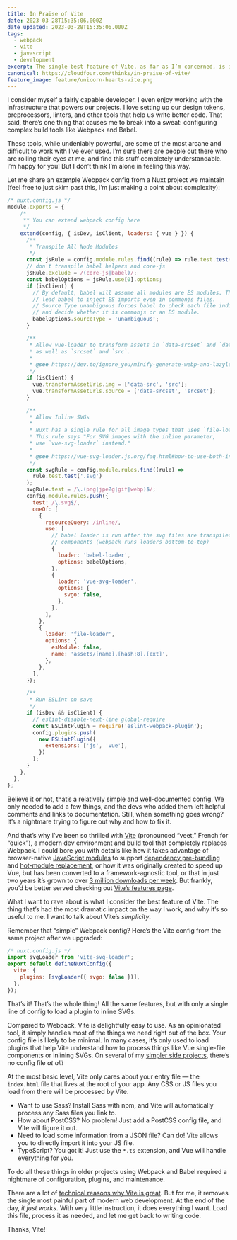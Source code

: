 ```yaml
---
title: In Praise of Vite
date: 2023-03-28T15:35:06.000Z
date_updated: 2023-03-28T15:35:06.000Z
tags:
  - webpack
  - vite
  - javascript
  - development
excerpt: The single best feature of Vite, as far as I’m concerned, is its simplicity. Compared to the nightmare of configuring WebPack and Babel? Vite is delightfully easy to use.
canonical: https://cloudfour.com/thinks/in-praise-of-vite/
feature_image: feature/unicorn-hearts-vite.png
---
```


I consider myself a fairly capable developer. I even enjoy working with the infrastructure that powers our projects. I love setting up our design tokens, preprocessors, linters, and other tools that help us write better code. That said, there’s one thing that causes me to break into a sweat: configuring complex build tools like Webpack and Babel.

These tools, while undeniably powerful, are some of the most arcane and difficult to work with I’ve ever used. I’m sure there are people out there who are rolling their eyes at me, and find this stuff completely understandable. I’m happy for you! But I don’t think I’m alone in feeling this way.

Let me share an example Webpack config from a Nuxt project we maintain (feel free to just skim past this, I’m just making a point about complexity):

```javascript
/* nuxt.config.js */
module.exports = {
    /*
     ** You can extend webpack config here
     */
    extend(config, { isDev, isClient, loaders: { vue } }) {
      /**
       * Transpile All Node Modules
       */
      const jsRule = config.module.rules.find((rule) => rule.test.test('.js'));
      // don't transpile babel helpers and core-js
      jsRule.exclude = /(core-js|babel)/;
      const babelOptions = jsRule.use[0].options;
      if (isClient) {
        // By default, babel will assume all modules are ES modules. This would
        // lead babel to inject ES imports even in commonjs files.
        // Source Type unambiguous forces babel to check each file individually
        // and decide whether it is commonjs or an ES module.
        babelOptions.sourceType = 'unambiguous';
      }

      /**
       * Allow vue-loader to transform assets in `data-srcset` and `data-src`
       * as well as `srcset` and `src`.
       *
       * @see https://dev.to/ignore_you/minify-generate-webp-and-lazyload-images-in-your-vue-nuxt-application-1ilm
       */
      if (isClient) {
        vue.transformAssetUrls.img = ['data-src', 'src'];
        vue.transformAssetUrls.source = ['data-srcset', 'srcset'];
      }

      /**
       * Allow Inline SVGs
       *
       * Nuxt has a single rule for all image types that uses `file-loader`.
       * This rule says "For SVG images with the inline parameter,
       * use `vue-svg-loader` instead."
       *
       * @see https://vue-svg-loader.js.org/faq.html#how-to-use-both-inline-and-external-svgs
       */
      const svgRule = config.module.rules.find((rule) =>
        rule.test.test('.svg')
      );
      svgRule.test = /\.(png|jpe?g|gif|webp)$/;
      config.module.rules.push({
        test: /\.svg$/,
        oneOf: [
          {
            resourceQuery: /inline/,
            use: [
              // babel loader is run after the svg files are transpiled into vue
              // components (webpack runs loaders bottom-to-top)
              {
                loader: 'babel-loader',
                options: babelOptions,
              },
              {
                loader: 'vue-svg-loader',
                options: {
                  svgo: false,
                },
              },
            ],
          },
          {
            loader: 'file-loader',
            options: {
              esModule: false,
              name: 'assets/[name].[hash:8].[ext]',
            },
          },
        ],
      });

      /**
       * Run ESLint on save
       */
      if (isDev && isClient) {
        // eslint-disable-next-line global-require
        const ESLintPlugin = require('eslint-webpack-plugin');
        config.plugins.push(
          new ESLintPlugin({
            extensions: ['js', 'vue'],
          })
        );
      }
    },
  },
};
```

Believe it or not, that’s a relatively simple and well-documented config. We only needed to add a few things, and the devs who added them left helpful comments and links to documentation. Still, when something goes wrong? It’s a nightmare trying to figure out why and how to fix it.

And that’s why I’ve been so thrilled with [Vite](https://vitejs.dev/) (pronounced “veet,” French for “quick”), a modern dev environment and build tool that completely replaces Webpack. I could bore you with details like how it takes advantage of browser-native [JavaScript modules](https://developer.mozilla.org/en-US/docs/Web/JavaScript/Guide/Modules) to support [dependency pre-bundling](https://vitejs.dev/guide/dep-pre-bundling.html) and [hot-module replacement](https://vitejs.dev/guide/features.html#hot-module-replacement), or how it was originally created to speed up Vue, but has been converted to a framework-agnostic tool, or that in just two years it’s grown to over [3 million downloads per week](https://www.npmjs.com/package/vite). But frankly, you’d be better served checking out [Vite’s features page](https://vitejs.dev/guide/features.html).

What I want to rave about is what I consider the best feature of Vite. The thing that’s had the most dramatic impact on the way I work, and why it’s so useful to me. I want to talk about Vite’s _simplicity_.

Remember that “simple” Webpack config? Here’s the Vite config from the same project after we upgraded:

```javascript
/* nuxt.config.js */
import svgLoader from 'vite-svg-loader';
export default defineNuxtConfig({
  vite: {
    plugins: [svgLoader({ svgo: false })],
  },
});
```

That’s it! That’s the whole thing! All the same features, but with only a single line of config to load a plugin to inline SVGs.

Compared to Webpack, Vite is delightfully easy to use. As an opinionated tool, it simply handles most of the things we need right out of the box. Your config file is likely to be minimal. In many cases, it’s only used to load plugins that help Vite understand how to process things like Vue single-file components or inlining SVGs. On several of my [simpler side projects](https://github.com/spaceninja/excuse-generator), there’s no config file _at all!_

At the most basic level, Vite only cares about your entry file — the `index.html` file that lives at the root of your app. Any CSS or JS files you load from there will be processed by Vite.

- Want to use Sass? Install Sass with npm, and Vite will automatically process any Sass files you link to.
- How about PostCSS? No problem! Just add a PostCSS config file, and Vite will figure it out.
- Need to load some information from a JSON file? Can do! Vite allows you to directly import it into your JS file.
- TypeScript? You got it! Just use the `*.ts` extension, and Vue will handle everything for you.

To do all these things in older projects using Webpack and Babel required a nightmare of configuration, plugins, and maintenance.

There are a lot of [technical reasons why Vite is great](https://vitejs.dev/guide/why.html). But for me, it removes the single most painful part of modern web development. At the end of the day, _it just works_. With very little instruction, it does everything I want. Load this file, process it as needed, and let me get back to writing code.

Thanks, Vite!
